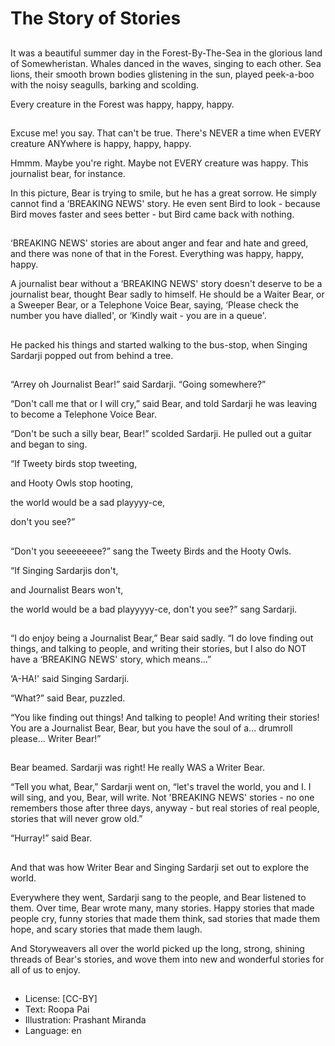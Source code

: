 # The Story of Stories

##
It was a beautiful summer day in the Forest-By-The-Sea in the glorious land of Somewheristan. Whales danced in the waves, singing to each other. Sea lions, their smooth brown bodies glistening in the sun, played peek-a-boo with the noisy seagulls, barking and scolding.

Every creature in the Forest was happy, happy, happy.

##
Excuse me! you say. That can't be true. There's NEVER a time when EVERY creature ANYwhere is happy, happy, happy.

Hmmm. Maybe you're right. Maybe not EVERY creature was happy. This journalist bear, for instance.

In this picture, Bear is trying to smile, but he has a great sorrow. He simply cannot find a ‘BREAKING NEWS' story. He even sent Bird to look - because Bird moves faster and sees better - but Bird came back with nothing.

##
‘BREAKING NEWS' stories are about anger and fear and hate and greed, and there was none of that in the Forest. Everything was happy, happy, happy.

A journalist bear without a ‘BREAKING NEWS' story doesn't deserve to be a journalist bear, thought Bear sadly to himself. He should be a Waiter Bear, or a Sweeper Bear, or a Telephone Voice Bear, saying, ‘Please check the number you have dialled', or ‘Kindly wait - you are in a queue'.

##
He packed his things and started walking to the bus-stop, when Singing Sardarji popped out from behind a tree.

##
“Arrey oh Journalist Bear!” said Sardarji. “Going somewhere?”

“Don't call me that or I will cry,” said Bear, and told Sardarji he was leaving to become a Telephone Voice Bear.

“Don't be such a silly bear, Bear!” scolded Sardarji. He pulled out a guitar and began to sing.

“If Tweety birds stop tweeting,

and Hooty Owls stop hooting,

the world would be a sad playyyy-ce,

don't you see?”

##
“Don't you seeeeeeee?” sang the Tweety Birds and the Hooty Owls.

“If Singing Sardarjis don't,

and Journalist Bears won't,

the world would be a bad playyyyy-ce, don't you see?” sang Sardarji.

##
“I do enjoy being a Journalist Bear,” Bear said sadly. “I do love finding out things, and talking to people, and writing their stories, but I also do NOT have a ‘BREAKING NEWS' story, which means...”

‘A-HA!' said Singing Sardarji.

“What?” said Bear, puzzled.

“You like finding out things! And talking to people! And writing their stories! You are a Journalist Bear, Bear, but you have the soul of a... drumroll please... Writer Bear!”

##
Bear beamed. Sardarji was right! He really WAS a Writer Bear.

“Tell you what, Bear,” Sardarji went on, “let's travel the world, you and I. I will sing, and you, Bear, will write. Not 'BREAKING NEWS' stories - no one remembers those after three days, anyway - but real stories of real people, stories that will never grow old.”

“Hurray!” said Bear.

##
And that was how Writer Bear and Singing Sardarji set out to explore the world.

Everywhere they went, Sardarji sang to the people, and Bear listened to them. Over time, Bear wrote many, many stories. Happy stories that made people cry, funny stories that made them think, sad stories that made them hope, and scary stories that made them laugh.

And Storyweavers all over the world picked up the long, strong, shining threads of Bear's stories, and wove them into new and wonderful stories for all of us to enjoy.

##
* License: [CC-BY]
* Text: Roopa Pai
* Illustration: Prashant Miranda
* Language: en
